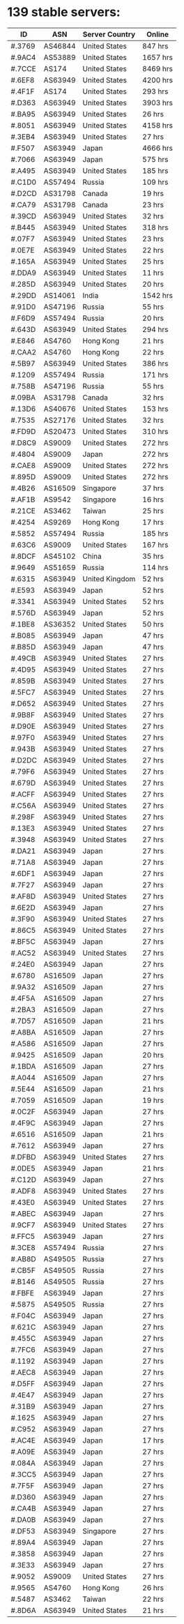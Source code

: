 # 139 stable servers:

| ID | ASN | Server Country | Online |
| ------ | ------ | ------ | ------ |
| #.3769 | AS46844 | United States | 847 hrs |
| #.9AC4 | AS53889 | United States | 1657 hrs |
| #.7CCE | AS174 | United States | 8469 hrs |
| #.6EF8 | AS63949 | United States | 4200 hrs |
| #.4F1F | AS174 | United States | 293 hrs |
| #.D363 | AS63949 | United States | 3903 hrs |
| #.BA95 | AS63949 | United States | 26 hrs |
| #.8051 | AS63949 | United States | 4158 hrs |
| #.3EB4 | AS63949 | United States | 27 hrs |
| #.F507 | AS63949 | Japan | 4666 hrs |
| #.7066 | AS63949 | Japan | 575 hrs |
| #.A495 | AS63949 | United States | 185 hrs |
| #.C1D0 | AS57494 | Russia | 109 hrs |
| #.D2CD | AS31798 | Canada | 19 hrs |
| #.CA79 | AS31798 | Canada | 23 hrs |
| #.39CD | AS63949 | United States | 32 hrs |
| #.B445 | AS63949 | United States | 318 hrs |
| #.07F7 | AS63949 | United States | 23 hrs |
| #.0E7E | AS63949 | United States | 22 hrs |
| #.165A | AS63949 | United States | 25 hrs |
| #.DDA9 | AS63949 | United States | 11 hrs |
| #.285D | AS63949 | United States | 20 hrs |
| #.29DD | AS14061 | India | 1542 hrs |
| #.91D0 | AS47196 | Russia | 55 hrs |
| #.F6D9 | AS57494 | Russia | 20 hrs |
| #.643D | AS63949 | United States | 294 hrs |
| #.E846 | AS4760 | Hong Kong | 21 hrs |
| #.CAA2 | AS4760 | Hong Kong | 22 hrs |
| #.5B97 | AS63949 | United States | 386 hrs |
| #.1209 | AS57494 | Russia | 171 hrs |
| #.758B | AS47196 | Russia | 55 hrs |
| #.09BA | AS31798 | Canada | 32 hrs |
| #.13D6 | AS40676 | United States | 153 hrs |
| #.7535 | AS27176 | United States | 32 hrs |
| #.FD9D | AS20473 | United States | 310 hrs |
| #.D8C9 | AS9009 | United States | 272 hrs |
| #.4804 | AS9009 | Japan | 272 hrs |
| #.CAE8 | AS9009 | United States | 272 hrs |
| #.895D | AS9009 | United States | 272 hrs |
| #.4B26 | AS16509 | Singapore | 37 hrs |
| #.AF1B | AS9542 | Singapore | 16 hrs |
| #.21CE | AS3462 | Taiwan | 25 hrs |
| #.4254 | AS9269 | Hong Kong | 17 hrs |
| #.5852 | AS57494 | Russia | 185 hrs |
| #.63C6 | AS9009 | United States | 167 hrs |
| #.8DCF | AS45102 | China | 35 hrs |
| #.9649 | AS51659 | Russia | 114 hrs |
| #.6315 | AS63949 | United Kingdom | 52 hrs |
| #.E593 | AS63949 | Japan | 52 hrs |
| #.3341 | AS63949 | United States | 52 hrs |
| #.576D | AS63949 | Japan | 52 hrs |
| #.1BE8 | AS36352 | United States | 50 hrs |
| #.B085 | AS63949 | Japan | 47 hrs |
| #.B85D | AS63949 | Japan | 47 hrs |
| #.49CB | AS63949 | United States | 27 hrs |
| #.4D95 | AS63949 | United States | 27 hrs |
| #.859B | AS63949 | United States | 27 hrs |
| #.5FC7 | AS63949 | United States | 27 hrs |
| #.D652 | AS63949 | United States | 27 hrs |
| #.9B8F | AS63949 | United States | 27 hrs |
| #.D90E | AS63949 | United States | 27 hrs |
| #.97F0 | AS63949 | United States | 27 hrs |
| #.943B | AS63949 | United States | 27 hrs |
| #.D2DC | AS63949 | United States | 27 hrs |
| #.79F6 | AS63949 | United States | 27 hrs |
| #.679D | AS63949 | United States | 27 hrs |
| #.ACFF | AS63949 | United States | 27 hrs |
| #.C56A | AS63949 | United States | 27 hrs |
| #.298F | AS63949 | United States | 27 hrs |
| #.13E3 | AS63949 | United States | 27 hrs |
| #.3948 | AS63949 | United States | 27 hrs |
| #.DA21 | AS63949 | Japan | 27 hrs |
| #.71A8 | AS63949 | Japan | 27 hrs |
| #.6DF1 | AS63949 | Japan | 27 hrs |
| #.7F27 | AS63949 | Japan | 27 hrs |
| #.AF8D | AS63949 | United States | 27 hrs |
| #.6E2D | AS63949 | Japan | 27 hrs |
| #.3F90 | AS63949 | United States | 27 hrs |
| #.86C5 | AS63949 | United States | 27 hrs |
| #.BF5C | AS63949 | Japan | 27 hrs |
| #.AC52 | AS63949 | United States | 27 hrs |
| #.24E0 | AS63949 | Japan | 27 hrs |
| #.6780 | AS16509 | Japan | 27 hrs |
| #.9A32 | AS16509 | Japan | 27 hrs |
| #.4F5A | AS16509 | Japan | 27 hrs |
| #.2BA3 | AS16509 | Japan | 27 hrs |
| #.7D57 | AS16509 | Japan | 21 hrs |
| #.A8BA | AS16509 | Japan | 27 hrs |
| #.A586 | AS16509 | Japan | 27 hrs |
| #.9425 | AS16509 | Japan | 20 hrs |
| #.1BDA | AS16509 | Japan | 27 hrs |
| #.A044 | AS16509 | Japan | 27 hrs |
| #.5E44 | AS16509 | Japan | 21 hrs |
| #.7059 | AS16509 | Japan | 19 hrs |
| #.0C2F | AS63949 | Japan | 27 hrs |
| #.4F9C | AS63949 | Japan | 27 hrs |
| #.6516 | AS16509 | Japan | 21 hrs |
| #.7612 | AS63949 | Japan | 27 hrs |
| #.DFBD | AS63949 | United States | 27 hrs |
| #.0DE5 | AS63949 | Japan | 21 hrs |
| #.C12D | AS63949 | Japan | 27 hrs |
| #.ADF8 | AS63949 | United States | 27 hrs |
| #.43E0 | AS63949 | United States | 27 hrs |
| #.ABEC | AS63949 | Japan | 27 hrs |
| #.9CF7 | AS63949 | United States | 27 hrs |
| #.FFC5 | AS63949 | Japan | 27 hrs |
| #.3CE8 | AS57494 | Russia | 27 hrs |
| #.AB8D | AS49505 | Russia | 27 hrs |
| #.CB5F | AS49505 | Russia | 27 hrs |
| #.B146 | AS49505 | Russia | 27 hrs |
| #.FBFE | AS63949 | Japan | 27 hrs |
| #.5875 | AS49505 | Russia | 27 hrs |
| #.F04C | AS63949 | Japan | 27 hrs |
| #.621C | AS63949 | Japan | 27 hrs |
| #.455C | AS63949 | Japan | 27 hrs |
| #.7FC6 | AS63949 | Japan | 27 hrs |
| #.1192 | AS63949 | Japan | 27 hrs |
| #.AEC8 | AS63949 | Japan | 27 hrs |
| #.D5FF | AS63949 | Japan | 27 hrs |
| #.4E47 | AS63949 | Japan | 27 hrs |
| #.31B9 | AS63949 | Japan | 27 hrs |
| #.1625 | AS63949 | Japan | 27 hrs |
| #.C952 | AS63949 | Japan | 27 hrs |
| #.AC4E | AS63949 | Japan | 17 hrs |
| #.A09E | AS63949 | Japan | 27 hrs |
| #.084A | AS63949 | Japan | 27 hrs |
| #.3CC5 | AS63949 | Japan | 27 hrs |
| #.7F5F | AS63949 | Japan | 27 hrs |
| #.D360 | AS63949 | Japan | 27 hrs |
| #.CA4B | AS63949 | Japan | 27 hrs |
| #.DA0B | AS63949 | Japan | 27 hrs |
| #.DF53 | AS63949 | Singapore | 27 hrs |
| #.89A4 | AS63949 | Japan | 27 hrs |
| #.3858 | AS63949 | Japan | 27 hrs |
| #.3E33 | AS63949 | Japan | 27 hrs |
| #.9052 | AS9009 | United States | 27 hrs |
| #.9565 | AS4760 | Hong Kong | 26 hrs |
| #.5487 | AS3462 | Taiwan | 22 hrs |
| #.8D6A | AS63949 | United States | 21 hrs |

